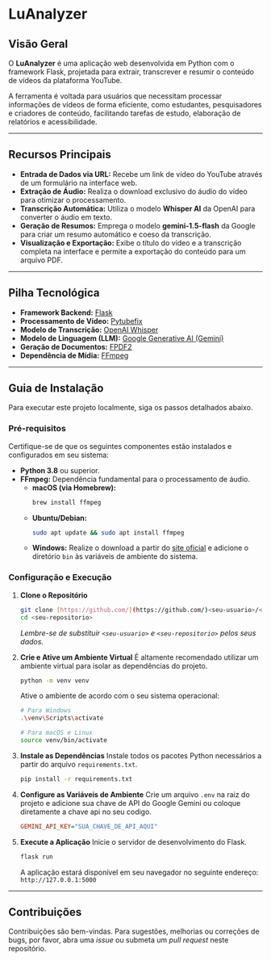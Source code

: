 # LuAnalyzer

## Visão Geral

O **LuAnalyzer** é uma aplicação web desenvolvida em Python com o framework Flask, projetada para extrair, transcrever e resumir o conteúdo de vídeos da plataforma YouTube.

A ferramenta é voltada para usuários que necessitam processar informações de vídeos de forma eficiente, como estudantes, pesquisadores e criadores de conteúdo, facilitando tarefas de estudo, elaboração de relatórios e acessibilidade.

---

## Recursos Principais

-   **Entrada de Dados via URL:** Recebe um link de vídeo do YouTube através de um formulário na interface web.
-   **Extração de Áudio:** Realiza o download exclusivo do áudio do vídeo para otimizar o processamento.
-   **Transcrição Automática:** Utiliza o modelo **Whisper AI** da OpenAI para converter o áudio em texto.
-   **Geração de Resumos:** Emprega o modelo **gemini-1.5-flash** da Google para criar um resumo automático e coeso da transcrição.
-   **Visualização e Exportação:** Exibe o título do vídeo e a transcrição completa na interface e permite a exportação do conteúdo para um arquivo PDF.

---

## Pilha Tecnológica

-   **Framework Backend:** [Flask](https://flask.palletsprojects.com/)
-   **Processamento de Vídeo:** [Pytubefix](https://github.com/pytubefix/pytubefix)
-   **Modelo de Transcrição:** [OpenAI Whisper](https://github.com/openai/whisper)
-   **Modelo de Linguagem (LLM):** [Google Generative AI (Gemini)](https.ai.google.dev/)
-   **Geração de Documentos:** [FPDF2](https://pyfpdf.github.io/fpdf2/)
-   **Dependência de Mídia:** [FFmpeg](https://ffmpeg.org/)

---

## Guia de Instalação

Para executar este projeto localmente, siga os passos detalhados abaixo.

### Pré-requisitos

Certifique-se de que os seguintes componentes estão instalados e configurados em seu sistema:

-   **Python 3.8** ou superior.
-   **FFmpeg:** Dependência fundamental para o processamento de áudio.
    -   **macOS (via Homebrew):**
        ```bash
        brew install ffmpeg
        ```
    -   **Ubuntu/Debian:**
        ```bash
        sudo apt update && sudo apt install ffmpeg
        ```
    -   **Windows:**
        Realize o download a partir do [site oficial](https://ffmpeg.org/download.html) e adicione o diretório `bin` às variáveis de ambiente do sistema.

### Configuração e Execução

1.  **Clone o Repositório**
    ```bash
    git clone [https://github.com/](https://github.com/)<seu-usuario>/<seu-repositorio>.git
    cd <seu-repositorio>
    ```
    *Lembre-se de substituir `<seu-usuario>` e `<seu-repositorio>` pelos seus dados.*

2.  **Crie e Ative um Ambiente Virtual**
    É altamente recomendado utilizar um ambiente virtual para isolar as dependências do projeto.
    ```bash
    python -m venv venv
    ```
    Ative o ambiente de acordo com o seu sistema operacional:
    ```bash
    # Para Windows
    .\venv\Scripts\activate

    # Para macOS e Linux
    source venv/bin/activate
    ```

3.  **Instale as Dependências**
    Instale todos os pacotes Python necessários a partir do arquivo `requirements.txt`.
    ```bash
    pip install -r requirements.txt
    ```

4.  **Configure as Variáveis de Ambiente**
    Crie um arquivo `.env` na raiz do projeto e adicione sua chave de API do Google Gemini ou coloque diretamente a chave api no seu codigo.
    ```ini
    GEMINI_API_KEY="SUA_CHAVE_DE_API_AQUI"
    ```

5.  **Execute a Aplicação**
    Inicie o servidor de desenvolvimento do Flask.
    ```bash
    flask run
    ```
    A aplicação estará disponível em seu navegador no seguinte endereço:
    `http://127.0.0.1:5000`

---

## Contribuições

Contribuições são bem-vindas. Para sugestões, melhorias ou correções de bugs, por favor, abra uma *issue* ou submeta um *pull request* neste repositório.
